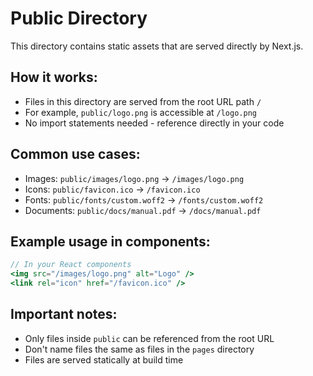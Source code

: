 # Public Directory

This directory contains static assets that are served directly by Next.js.

## How it works:
- Files in this directory are served from the root URL path `/`
- For example, `public/logo.png` is accessible at `/logo.png`
- No import statements needed - reference directly in your code

## Common use cases:
- Images: `public/images/logo.png` → `/images/logo.png`
- Icons: `public/favicon.ico` → `/favicon.ico`
- Fonts: `public/fonts/custom.woff2` → `/fonts/custom.woff2`
- Documents: `public/docs/manual.pdf` → `/docs/manual.pdf`

## Example usage in components:
```jsx
// In your React components
<img src="/images/logo.png" alt="Logo" />
<link rel="icon" href="/favicon.ico" />
```

## Important notes:
- Only files inside `public` can be referenced from the root URL
- Don't name files the same as files in the `pages` directory
- Files are served statically at build time
